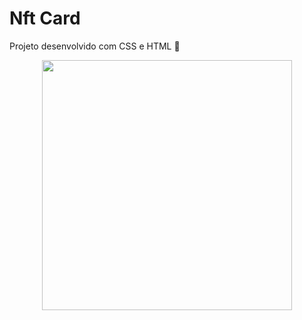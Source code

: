 # Nft Card

Projeto desenvolvido com CSS e HTML 💙

<p align="center">
<img src="https://user-images.githubusercontent.com/86811983/146600112-8655b777-d3c0-4ede-9d3e-9a6824ce556c.png" width="400" >
</p>
